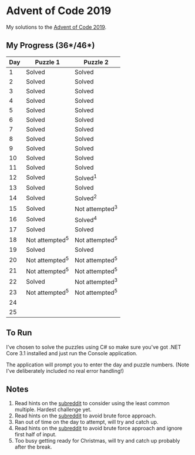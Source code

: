 # Advent of Code 2019
My solutions to the [Advent of Code 2019](https://adventofcode.com/2019).

## My Progress (36*/46*)

| Day | Puzzle 1                  | Puzzle 2                  |
|-----|---------------------------|---------------------------|
| 1   | Solved                    | Solved                    |
| 2   | Solved                    | Solved                    |
| 3   | Solved                    | Solved                    |
| 4   | Solved                    | Solved                    |
| 5   | Solved                    | Solved                    |
| 6   | Solved                    | Solved                    |
| 7   | Solved                    | Solved                    |
| 8   | Solved                    | Solved                    |
| 9   | Solved                    | Solved                    |
| 10  | Solved                    | Solved                    |
| 11  | Solved                    | Solved                    |
| 12  | Solved                    | Solved<sup>1</sup>        |
| 13  | Solved                    | Solved                    |
| 14  | Solved                    | Solved<sup>2</sup>        |
| 15  | Solved                    | Not attempted<sup>3</sup> |
| 16  | Solved                    | Solved<sup>4</sup>        |
| 17  | Solved                    | Solved                    |
| 18  | Not attempted<sup>5</sup> | Not attempted<sup>5</sup> |
| 19  | Solved                    | Solved                    |
| 20  | Not attempted<sup>5</sup> | Not attempted<sup>5</sup> |
| 21  | Not attempted<sup>5</sup> | Not attempted<sup>5</sup> |
| 22  | Solved                    | Not attempted<sup>3</sup> |
| 23  | Not attempted<sup>5</sup> | Not attempted<sup>5</sup> |
| 24  |                           |                           |
| 25  |                           |                           |

## To Run
I've chosen to solve the puzzles using C# so make sure you've got .NET Core 3.1 installed and just run the Console application.

The application will prompt you to enter the day and puzzle numbers. (Note I've deliberately included no real error handling!)

## Notes
1. Read hints on the [subreddit](https://www.reddit.com/r/adventofcode/) to consider using the least common multiple. Hardest challenge yet.
2. Read hints on the [subreddit](https://www.reddit.com/r/adventofcode/) to avoid brute force approach.
3. Ran out of time on the day to attempt, will try and catch up.
4. Read hints on the [subreddit](https://www.reddit.com/r/adventofcode/) to avoid brute force approach and ignore first half of input.
5. Too busy getting ready for Christmas, will try and catch up probably after the break.